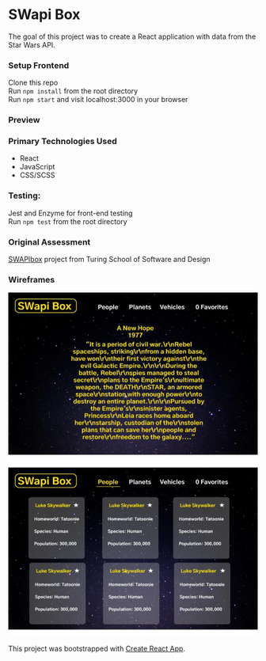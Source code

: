 # SWapi Box

The goal of this project was to create a React application with data from the Star Wars API.  

### Setup Frontend

Clone this repo  
Run `npm install` from the root directory  
Run `npm start` and visit localhost:3000 in your browser

### Preview


### Primary Technologies Used

* React
* JavaScript
* CSS/SCSS

### Testing:

Jest and Enzyme for front-end testing  
Run `npm test` from the root directory

### Original Assessment

[SWAPIbox](http://frontend.turing.io/projects/swapi-box.html) project from Turing School of Software and Design

### Wireframes

![Wireframes](./assets/swapi-box-wireframes.jpg)  

This project was bootstrapped with [Create React App](https://github.com/facebook/create-react-app).